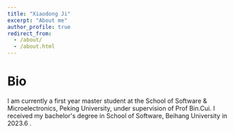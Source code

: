 ```yaml
---
title: "Xiaodong Ji"
excerpt: "About me"
author_profile: true
redirect_from: 
  - /about/
  - /about.html
---
```


# Bio
I am currently a first year master student at the School of Software & Microelectronics, Peking University, under supervision of Prof Bin.Cui. I received my bachelor's degree in School of Software, Beihang University in 2023.6 .

